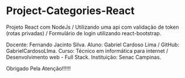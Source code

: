 # Project-Categories-React
Projeto React com NodeJs /
Utilizando uma api com validação de token (rotas privadas) /
Formulário de login utilizando react-bootstrap.

Docente: Fernando Jacinto Silva.
Aluno: Gabriel Cardoso Lima / GitHub: GabrielCardosoLIma.
Curso: Técnico em informática para internet / Desenvolvimento web - Full Stack.
Instituição: Senac Campinas.


Obrigado Pela Atenção!!!!!!